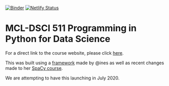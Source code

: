 [![Binder](https://mybinder.org/badge_logo.svg)](https://mybinder.org/v2/gh/UBC-MDS/DSCI_531_data-visualization-course/binder) [![Netlify Status](https://api.netlify.com/api/v1/badges/78480e30-5dca-45d9-a28f-8dc797de8a87/deploy-status)](https://app.netlify.com/sites/dsci-531-data-visualization-course/deploys)

# MCL-DSCI 511 Programming in Python for Data Science 

For a direct link to the course website, please click [here](https://mcl-dsci-511-programming-in-python.netlify.app/en).

This was built using a [framework](https://github.com/ines/course-starter-python) made by @ines as well as recent changes made to her [SpaCy course](https://github.com/ines/spacy-course). 

We are attempting to have this launching in July 2020.